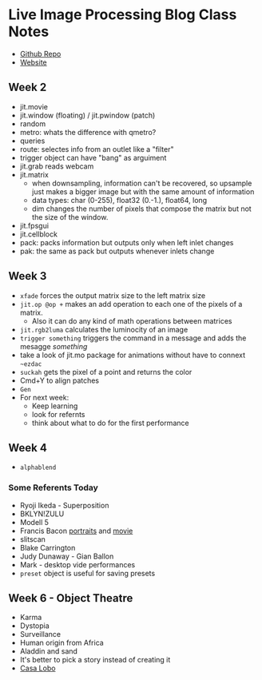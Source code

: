 # Live Image Processing Blog Class Notes

* [Github Repo](https://github.com/mromein/lipp_itp_2019)
* [Website](https://itp.nyu.edu/classes/lipp/)

## Week 2

* jit.movie
* jit.window (floating) / jit.pwindow (patch)
* random
* metro: whats the difference with qmetro?
* queries
* route: selectes info from an outlet like a "filter"
* trigger object can have "bang" as arguiment
* jit.grab reads webcam
* jit.matrix
  * when downsampling, information can't be recovered, so upsample just makes a bigger image but with the same amount of information
  * data types: char (0-255), float32 (0.-1.), float64, long
  * dim changes the number of pixels that compose the matrix but not the size of the window.
* jit.fpsgui
* jit.cellblock
* pack: packs information but outputs only when left inlet changes
* pak: the same as pack but outputs whenever inlets change

## Week 3
* `xfade` forces the output matrix size to the left matrix size
* `jit.op @op +` makes an add operation to each one of the pixels of a matrix.
  * Also it can do any kind of math operations between matrices
* `jit.rgb2luma` calculates the luminocity of an image
* `trigger something` triggers the command in a message and adds the mesagge *something*
* take a look of jit.mo package for animations without have to connext `~ezdac`
* `suckah` gets the pixel of a point and returns the color
* Cmd+Y to align patches
* `Gen`
* For next week:
  * Keep learning
  * look for refernts
  * think about what to do for the first performance

## Week 4
* `alphablend`
### Some Referents Today
* Ryoji Ikeda - Superposition
* BKLYN!ZULU
* Modell 5
* Francis Bacon [portraits](https://nyoobserver.files.wordpress.com/2015/01/francis-bacon-two-studies-for-a-self-portrait.jpg) and [movie](https://www.imdb.com/title/tt0119577/)
* slitscan
* Blake Carrington
* Judy Dunaway - Gian Ballon
* Mark - desktop vide performances
* `preset` object is useful for saving presets

## Week 6 - Object Theatre
* Karma
* Dystopia
* Surveillance
* Human origin from Africa
* Aladdin and sand
* It's better to pick a story instead of creating it
* [Casa Lobo](https://www.youtube.com/watch?v=AZUz_KhFzgc)
